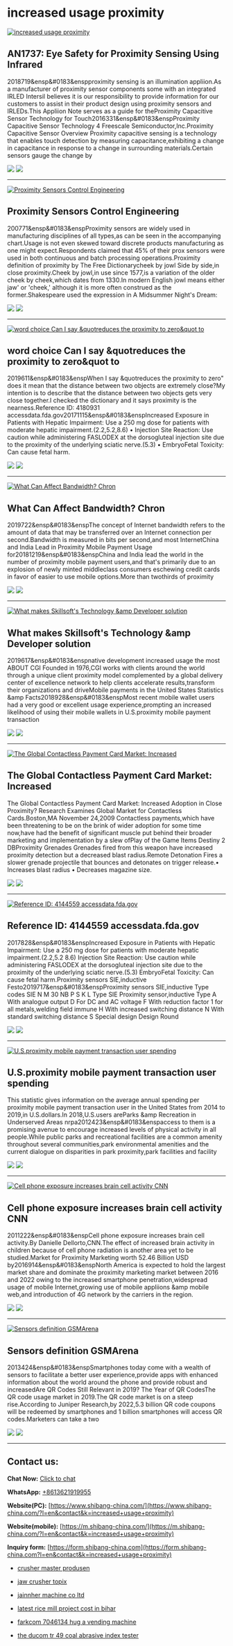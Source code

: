 # increased usage proximity

<a href="https://swt.shibang-china.com/?l=en&img&k=increased+usage+proximity" target="_blank">![increased usage proximity](http://static.shibang-china.com/all-800x300/743.jpg)</a>

## AN1737: Eye Safety for Proximity Sensing Using Infrared
2018719&ensp&#0183&enspproximity sensing is an illumination appliion.As a manufacturer of proximity sensor components some with an integrated IRLED Intersil believes it is our responsibility to provide information for our customers to assist in their product design using proximity sensors and IRLEDs.This Appliion Note serves as a guide for theProximity Capacitive Sensor Technology for Touch2016331&ensp&#0183&enspProximity Capacitive Sensor Technology 4 Freescale Semiconductor,Inc.Proximity Capacitive Sensor Overview Proximity capacitive sensing is a technology that enables touch detection by measuring capacitance,exhibiting a change in capacitance in response to a change in surrounding materials.Certain sensors gauge the change by


<a href="https://whatsapp.shibangsoft.com/WhatsApp.php" target="_blank" title="WhatsApp">![](http://static.shibang-china.com/icon/whatsapp.png)</a> <a href="https://swt.shibang-china.com/?l=en&icon&k=increased+usage+proximity" target="_blank">![](http://static.shibang-china.com/icon/chat-en.png)</a>

---

<a href="https://swt.shibang-china.com/?l=en&img&k=increased+usage+proximity" target="_blank">![Proximity Sensors Control Engineering](http://static.shibang-china.com/all-800x300/877.jpg)</a>

## Proximity Sensors Control Engineering
200771&ensp&#0183&enspProximity sensors are widely used in manufacturing disciplines of all types,as can be seen in the accompanying chart.Usage is not even skewed toward discrete products manufacturing as one might expect.Respondents claimed that 45% of their prox sensors were used in both continuous and batch processing operations.Proximity definition of proximity by The Free Dictionarycheek by jowl Side by side,in close proximity.Cheek by jowl,in use since 1577,is a variation of the older cheek by cheek,which dates from 1330.In modern English jowl means either jaw' or 'cheek,' although it is more often construed as the former.Shakespeare used the expression in A Midsummer Night's Dream:


<a href="https://whatsapp.shibangsoft.com/WhatsApp.php" target="_blank" title="WhatsApp">![](http://static.shibang-china.com/icon/whatsapp.png)</a> <a href="https://swt.shibang-china.com/?l=en&icon&k=increased+usage+proximity" target="_blank">![](http://static.shibang-china.com/icon/chat-en.png)</a>

---

<a href="https://swt.shibang-china.com/?l=en&img&k=increased+usage+proximity" target="_blank">![word choice Can I say &quotreduces the proximity to zero&quot to](http://static.shibang-china.com/all-800x300/1007.jpg)</a>

## word choice Can I say &quotreduces the proximity to zero&quot to
2019611&ensp&#0183&enspWhen I say &quotreduces the proximity to zero" does it mean that the distance between two objects are extremely close?My intention is to describe that the distance between two objects gets very close together.I checked the dictionary and it says proximity is the nearness.Reference ID: 4180931 accessdata.fda.gov20171115&ensp&#0183&enspIncreased Exposure in Patients with Hepatic Impairment: Use a 250 mg dose for patients with moderate hepatic impairment.(2.2,5.2,8.6) • Injection Site Reaction: Use caution while administering FASLODEX at the dorsogluteal injection site due to the proximity of the underlying sciatic nerve.(5.3) • EmbryoFetal Toxicity: Can cause fetal harm.


<a href="https://whatsapp.shibangsoft.com/WhatsApp.php" target="_blank" title="WhatsApp">![](http://static.shibang-china.com/icon/whatsapp.png)</a> <a href="https://swt.shibang-china.com/?l=en&icon&k=increased+usage+proximity" target="_blank">![](http://static.shibang-china.com/icon/chat-en.png)</a>

---

<a href="https://swt.shibang-china.com/?l=en&img&k=increased+usage+proximity" target="_blank">![What Can Affect Bandwidth? Chron](http://static.shibang-china.com/all-800x300/131.jpg)</a>

## What Can Affect Bandwidth? Chron
2019722&ensp&#0183&enspThe concept of Internet bandwidth refers to the amount of data that may be transferred over an Internet connection per second.Bandwidth is measured in bits per second,and most InternetChina and India Lead in Proximity Mobile Payment Usage for20181219&ensp&#0183&enspChina and India lead the world in the number of proximity mobile payment users,and that's primarily due to an explosion of newly minted middleclass consumers eschewing credit cards in favor of easier to use mobile options.More than twothirds of proximity


<a href="https://whatsapp.shibangsoft.com/WhatsApp.php" target="_blank" title="WhatsApp">![](http://static.shibang-china.com/icon/whatsapp.png)</a> <a href="https://swt.shibang-china.com/?l=en&icon&k=increased+usage+proximity" target="_blank">![](http://static.shibang-china.com/icon/chat-en.png)</a>

---

<a href="https://swt.shibang-china.com/?l=en&img&k=increased+usage+proximity" target="_blank">![What makes Skillsoft's Technology &amp Developer solution](http://static.shibang-china.com/all-800x300/913.jpg)</a>

## What makes Skillsoft's Technology &amp Developer solution
2019617&ensp&#0183&enspnative development increased usage the most ABOUT CGI Founded in 1976,CGI works with clients around the world through a unique client proximity model complemented by a global delivery center of excellence network to help clients accelerate results,transform their organizations and driveMobile payments in the United States Statistics &amp Facts2018928&ensp&#0183&enspMost recent mobile wallet users had a very good or excellent usage experience,prompting an increased likelihood of using their mobile wallets in U.S.proximity mobile payment transaction


<a href="https://whatsapp.shibangsoft.com/WhatsApp.php" target="_blank" title="WhatsApp">![](http://static.shibang-china.com/icon/whatsapp.png)</a> <a href="https://swt.shibang-china.com/?l=en&icon&k=increased+usage+proximity" target="_blank">![](http://static.shibang-china.com/icon/chat-en.png)</a>

---

<a href="https://swt.shibang-china.com/?l=en&img&k=increased+usage+proximity" target="_blank">![The Global Contactless Payment Card Market: Increased](http://static.shibang-china.com/all-800x300/284.jpg)</a>

## The Global Contactless Payment Card Market: Increased
The Global Contactless Payment Card Market: Increased Adoption in Close Proximity? Research Examines Global Market for Contactless Cards.Boston,MA November 24,2009 Contactless payments,which have been threatening to be on the brink of wider adoption for some time now,have had the benefit of significant muscle put behind their broader marketing and implementation by a slew ofPlay of the Game Items Destiny 2 DBProximity Grenades Grenades fired from this weapon have increased proximity detection but a decreased blast radius.Remote Detonation Fires a slower grenade projectile that bounces and detonates on trigger release.• Increases blast radius • Decreases magazine size.


<a href="https://whatsapp.shibangsoft.com/WhatsApp.php" target="_blank" title="WhatsApp">![](http://static.shibang-china.com/icon/whatsapp.png)</a> <a href="https://swt.shibang-china.com/?l=en&icon&k=increased+usage+proximity" target="_blank">![](http://static.shibang-china.com/icon/chat-en.png)</a>

---

<a href="https://swt.shibang-china.com/?l=en&img&k=increased+usage+proximity" target="_blank">![Reference ID: 4144559 accessdata.fda.gov](http://static.shibang-china.com/all-800x300/989.jpg)</a>

## Reference ID: 4144559 accessdata.fda.gov
2017828&ensp&#0183&enspIncreased Exposure in Patients with Hepatic Impairment: Use a 250 mg dose for patients with moderate hepatic impairment.(2.2,5.2 8.6) Injection Site Reaction: Use caution while administering FASLODEX at the dorsogluteal injection site due to the proximity of the underlying sciatic nerve.(5.3) EmbryoFetal Toxicity: Can cause fetal harm.Proximity sensors SIE,inductive Festo2019717&ensp&#0183&enspProximity sensors SIE,inductive Type codes SIE N M 30 NB P S K L Type SIE Proximity sensor,inductive Type A With analogue output D For DC and AC voltage F With reduction factor 1 for all metals,welding field immune H With increased switching distance N With standard switching distance S Special design Design Round


<a href="https://whatsapp.shibangsoft.com/WhatsApp.php" target="_blank" title="WhatsApp">![](http://static.shibang-china.com/icon/whatsapp.png)</a> <a href="https://swt.shibang-china.com/?l=en&icon&k=increased+usage+proximity" target="_blank">![](http://static.shibang-china.com/icon/chat-en.png)</a>

---

<a href="https://swt.shibang-china.com/?l=en&img&k=increased+usage+proximity" target="_blank">![U.S.proximity mobile payment transaction user spending](http://static.shibang-china.com/all-800x300/481.jpg)</a>

## U.S.proximity mobile payment transaction user spending
This statistic gives information on the average annual spending per proximity mobile payment transaction user in the United States from 2014 to 2019,in U.S.dollars.In 2018,U.S.users areParks &amp Recreation in Underserved Areas nrpa2012423&ensp&#0183&enspaccess to them is a promising avenue to encourage increased levels of physical activity in all people.While public parks and recreational facilities are a common amenity throughout several communities,park environmental amenities and the current dialogue on disparities in park proximity,park facilities and facility


<a href="https://whatsapp.shibangsoft.com/WhatsApp.php" target="_blank" title="WhatsApp">![](http://static.shibang-china.com/icon/whatsapp.png)</a> <a href="https://swt.shibang-china.com/?l=en&icon&k=increased+usage+proximity" target="_blank">![](http://static.shibang-china.com/icon/chat-en.png)</a>

---

<a href="https://swt.shibang-china.com/?l=en&img&k=increased+usage+proximity" target="_blank">![Cell phone exposure increases brain cell activity CNN](http://static.shibang-china.com/all-800x300/1153.jpg)</a>

## Cell phone exposure increases brain cell activity CNN
2011222&ensp&#0183&enspCell phone exposure increases brain cell activity.By Danielle Dellorto,CNN.The effect of increased brain activity in children because of cell phone radiation is another area yet to be studied.Market for Proximity Marketing worth 52.46 Billion USD by2016914&ensp&#0183&enspNorth America is expected to hold the largest market share and dominate the proximity marketing market between 2016 and 2022 owing to the increased smartphone penetration,widespread usage of mobile Internet,growing use of mobile appliions &amp mobile web,and introduction of 4G network by the carriers in the region.


<a href="https://whatsapp.shibangsoft.com/WhatsApp.php" target="_blank" title="WhatsApp">![](http://static.shibang-china.com/icon/whatsapp.png)</a> <a href="https://swt.shibang-china.com/?l=en&icon&k=increased+usage+proximity" target="_blank">![](http://static.shibang-china.com/icon/chat-en.png)</a>

---

<a href="https://swt.shibang-china.com/?l=en&img&k=increased+usage+proximity" target="_blank">![Sensors definition GSMArena](http://static.shibang-china.com/all-800x300/324.jpg)</a>

## Sensors definition GSMArena
2013424&ensp&#0183&enspSmartphones today come with a wealth of sensors to facilitate a better user experience,provide apps with enhanced information about the world around the phone and provide robust and increasedAre QR Codes Still Relevant in 2019? The Year of QR CodesThe QR code usage market in 2019.The QR code market is on a steep rise.According to Juniper Research,by 2022,5.3 billion QR code coupons will be redeemed by smartphones and 1 billion smartphones will access QR codes.Marketers can take a two


<a href="https://whatsapp.shibangsoft.com/WhatsApp.php" target="_blank" title="WhatsApp">![](http://static.shibang-china.com/icon/whatsapp.png)</a> <a href="https://swt.shibang-china.com/?l=en&icon&k=increased+usage+proximity" target="_blank">![](http://static.shibang-china.com/icon/chat-en.png)</a>

---
## Contact us:

**Chat Now:** [Click to chat](https://swt.shibang-china.com?l=en&contact&k=increased+usage+proximity)

**WhatsApp:**  [+8613621919955](https://whatsapp.shibangsoft.com/WhatsApp.php)

**Website(PC):** [https://www.shibang-china.com/](https://www.shibang-china.com/?l=en&contact&k=increased+usage+proximity)

**Website(mobile):** [https://m.shibang-china.com/](https://m.shibang-china.com/?l=en&contact&k=increased+usage+proximity)

**Inquiry form:** [https://form.shibang-china.com](https://form.shibang-china.com?l=en&contact&k=increased+usage+proximity)

* [crusher master produsen](../119/crusher%20master%20produsen.md)

* [jaw crusher topix](../117/jaw%20crusher%20topix.md)

* [jainnher machine co ltd](../114/jainnher%20machine%20co%20ltd.md)

* [latest rice mill project cost in bihar](../118/latest%20rice%20mill%20project%20cost%20in%20bihar.md)

* [farkcom 7046134 hug a vending machine](../115/farkcom%207046134%20hug%20a%20vending%20machine.md)

* [the ducom tr 49 coal abrasive index tester](../123/the%20ducom%20tr%2049%20coal%20abrasive%20index%20tester.md)